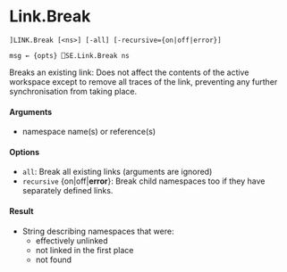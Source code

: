# Link.Break

    ]LINK.Break [<ns>] [-all] [-recursive={on|off|error}]
    
    msg ← {opts} ⎕SE.Link.Break ns

Breaks an existing link: Does not affect the contents of the active workspace except to remove all traces of the link, preventing any further synchronisation from taking place.

#### Arguments

- namespace name(s) or reference(s)

#### Options

- `all`: Break all existing links (arguments are ignored)
- `recursive` {on|off|**error**}: Break child namespaces too if they have separately defined links.


#### Result

- String describing namespaces that were:
  - effectively unlinked
  - not linked in the first place
  - not found